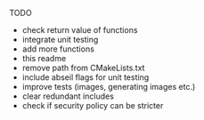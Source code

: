 TODO

- check return value of functions
- integrate unit testing
- add more functions
- this readme
- remove path from CMakeLists.txt
- include abseil flags for unit testing
- improve tests (images, generating images etc.)
- clear redundant includes
- check if security policy can be stricter